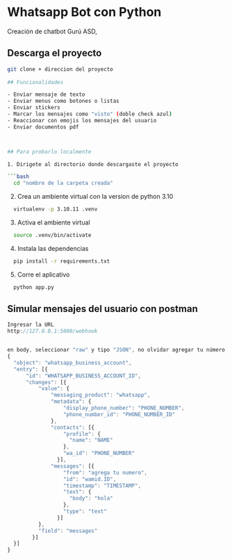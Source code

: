 
# Whatsapp Bot con Python

Creación de chatbot Gurú ASD, 

## Descarga el proyecto


```bash
git clone + direccion del proyecto
    
## Funcionalidades

- Enviar mensaje de texto
- Enviar menus como botones o listas
- Enviar stickers
- Marcar los mensajes como "visto" (doble check azul)
- Reaccionar con emojis los mensajes del usuario
- Enviar documentos pdf



## Para probarlo localmente

1. Dirigete al directorio donde descargaste el proyecto

```bash
  cd "nombre de la carpeta creada"
```
2. Crea un ambiente virtual con la version de python 3.10

```bash
  virtualenv -p 3.10.11 .venv
```
3. Activa el ambiente virtual

```bash
  source .venv/bin/activate
```
4. Instala las dependencias

```bash
  pip install -r requirements.txt
```

5. Corre el aplicativo

```bash
  python app.py
```


## Simular mensajes del usuario con postman

```javascript
Ingresar la URL
http://127.0.0.1:5000/webhook


en body, seleccionar "raw" y tipo "JSON", no olvidar agregar tu número
{
  "object": "whatsapp_business_account",
  "entry": [{
      "id": "WHATSAPP_BUSINESS_ACCOUNT_ID",
      "changes": [{
          "value": {
              "messaging_product": "whatsapp",
              "metadata": {
                  "display_phone_number": "PHONE_NUMBER",
                  "phone_number_id": "PHONE_NUMBER_ID"
              },
              "contacts": [{
                  "profile": {
                    "name": "NAME"
                  },
                  "wa_id": "PHONE_NUMBER"
                }],
              "messages": [{
                  "from": "agrega tu numero",
                  "id": "wamid.ID",
                  "timestamp": "TIMESTAMP",
                  "text": {
                    "body": "hola"
                  },
                  "type": "text"
                }]
          },
          "field": "messages"
        }]
  }]
}
```

